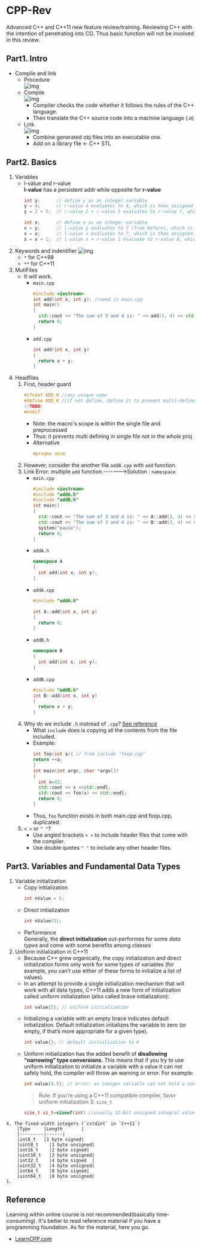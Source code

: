 # CPP-Rev
Advanced C++ and C++11 new feature review/training. Reviewing C++ with the intention of penetrating into CG. Thus basic function will not be involved in this review.
## Part1. Intro
- Compile and link
   - Procedure   
     ![img](./img/Img01-Procedure.png)
   - Compile  
     ![img](./img/Img02-Complie.png)  
     - Compiler checks the code whether it follows the rules of the C++ language.  
     - Then translate the C++ source code into a machine language (.o)
   - Link  
     ![img](./img/Img03-Link.png)  
     - Combine generated obj files into an executable one.
     - Add on a library file <- C++ STL
## Part2. Basics
1. Variables
   - l-value and r-value  
      **l-value** has a persistent addr while opposite for **r-value**   
      ``` C++
      int y;      // define y as an integer variable
      y = 4;      // r-value 4 evaluates to 4, which is then assigned to l-value y
      y = 2 + 5;  // r-value 2 + r-value 5 evaluates to r-value 7, which is then assigned to l-value y
      
      int x;      // define x as an integer variable
      x = y;      // l-value y evaluates to 7 (from before), which is then assigned to l-value x.
      x = x;      // l-value x evaluates to 7, which is then assigned to l-value x (useless!)
      x = x + 1;  // l-value x + r-value 1 evaluate to r-value 8, which is then assigned to l-value x.
      ```
2. Keywords and indentifier
   ![img](./img/Img04-Keywords.png)
   - `*` for C++98
   - `**` for C++11
3. MutiFiles
   - It will work.
     - `main.cpp`
        ```C++
        #include <iostream>
        int add(int x, int y); //need in main.cpp
        int main()
        {
          std::cout << "The sum of 3 and 4 is: " << add(3, 4) << std::endl;
          return 0;
        }
        ```
     - `add.cpp`
        ```C++
        int add(int x, int y)
        {
          return x + y;
        }
        ```
4. Headfiles
   1. First, header guard
      ```C++
      #ifndef ADD_H //any unique name
      #define ADD_H //if not define, define it to prevent multi-define
      //TODO:
      #endif
      ``` 
      - Note: the macro's scope is within the single file and preprocessed
      - Thus: it prevents multi defining in single file not in the whole proj
      - Alternative
        ```C++
        #pragma once
        ```
   2. However, consider the another file `addB.cpp` with `add` function. 
   3. Link Error: multiple `add` function.------->Solution : `namespace`
      - `main.cpp`
        ```C++
        #include <iostream>
        #include "addA.h"
        #include "addB.h"
        int main()
        {
          std::cout << "The sum of 3 and 4 is: " << A::add(3, 4) << std::endl;
          std::cout << "The sum of 3 and 4 is: " << B::add(3, 4) << std::endl;
          system("pause");
          return 0;
        }
        ```
      - `addA.h`
        ```C++
        namespace A
        {
          int add(int x, int y);
        }
        ```
      - `addA.cpp`
        ```C++
        #include "addA.h"

        int A::add(int x, int y)
        {
          return 0;
        }
        ```
      - `addB.h`
        ```C++
        namespace B
        {
          int add(int x, int y);
        }
        ```
      - `addB.cpp`
        ```C++
        #include "addB.h"
        int B::add(int x, int y)
        {
          return x + y;
        }
        ```
   4. Why do we include `.h` instread of `.cpp`? [See reference](https://stackoverflow.com/questions/19547091/including-cpp-files)
        - What `include` does is copying all the contents from the file included.
        - Example:
           ```C++
           int foo(int a){ // from include "foop.cpp"
           return ++a;
           }
           int main(int argc, char *argv[])
           {
             int x=42;
             std::cout << x <<std::endl;
             std::cout << foo(x) << std::endl;
             return 0;
           }
           ```
         - Thus, `foo` function exists in both main.cpp and foop.cpp, duplicated.
    5. `< >` or `" "`?
        - Use angled brackets `< >` to include header files that come with the compiler. 
        - Use double quotes `" "` to include any other header files.
## Part3. Variables and Fundamental Data Types
  1. Variable initialization
      - Copy initialization
        ```C++
        int nValue = 5;
        ```
      - Direct initialization
        ```C++
        int nValue(5);
        ```
      - Performance  
        Generally, the **direct initialization** out-performes for some *data types* and come with some benefits among *classes*
  2. Uniform initialization in C++11
      - Because C++ grew organically, the copy initialization and direct initialization forms only work for some types of variables (for example, you can’t use either of these forms to initialize a list of values).
      - In an attempt to provide a single initialization mechanism that will work with all data types, C++11 adds a new form of initialization called uniform initialization (also called brace initialization):
        ```C++
        int value{5}; // uniform initialization
        ```
      - Initializing a variable with an empty brace indicates default initialization. Default initialization initializes the variable to zero (or empty, if that’s more appropriate for a given type).
        ```C++
        int value{}; // default initialization to 0
        ```
      - Uniform initialization has the added benefit of **disallowing “narrowing” type conversions**. This means that if you try to use uniform initialization to initialize a variable with a value it can not safely hold, the compiler will throw an warning or error. For example:
        ``` C++
        int value{4.5}; // error: an integer variable can not hold a non-integer value
        ```
        > Rule: If you’re using a C++11 compatible compiler, favor uniform initialization
    3. `size_t`
        ```C++
        size_t sz_t=sizeof(int) //usually 32-bit unsigned integral value.
        ```
    4. The fixed-width integers (`cstdint` in `C++11`)
        |Type     |Length       |
        |---------|------|
        |int8_t	  |1 byte signed|
        |uint8_t	|1 byte unsigned|
        |int16_t	|2 byte signed|
        |uint16_t	|2 byte unsigned|
        |int32_t	|4 byte signed	|
        |uint32_t	|4 byte unsigned|
        |int64_t	|8 byte signed|
        |uint64_t	|8 byte unsigned|
    1. 




## Reference
Learning within online course is not recommended(basically time-consuming). It's better to read reference material if you have a programming foundation. As for the material, here you go.
* [LearnCPP.com](https://www.learncpp.com/cpp-tutorial/introduction-to-cplusplus/)
   